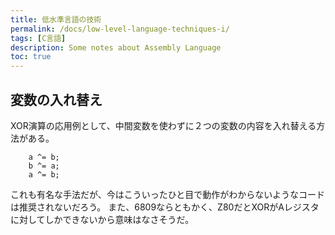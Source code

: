 ```yaml
---
title: 低水準言語の技術
permalink: /docs/low-level-language-techniques-i/
tags: [C言語]
description: Some notes about Assembly Language
toc: true
---
```


## 変数の入れ替え

XOR演算の応用例として、中間変数を使わずに２つの変数の内容を入れ替える方法がある。

```
    a ^= b;
    b ^= a;
    a ^= b;
```

これも有名な手法だが、今はこういったひと目で動作がわからないようなコードは推奨されないだろう。
また、6809ならともかく、Z80だとXORがAレジスタに対してしかできないから意味はなさそうだ。

